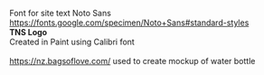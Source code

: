 Font for site text
Noto Sans
https://fonts.google.com/specimen/Noto+Sans#standard-styles
<br><strong>TNS Logo</strong> <br>Created in Paint using Calibri font<br>
<br>https://nz.bagsoflove.com/  used to create mockup of water bottle